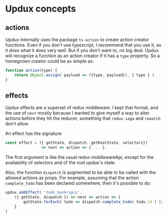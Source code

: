 # Updux concepts

## actions

Updux internally uses the package `ts-action` to create action creator
functions. Even if you don't use typescript, I recommend that you use it,
as it does what it does very well. But if you don't want to, no big deal.
Updux will recognize a function as an action creator if it has a `type`
property. So a homegrown creator could be as simple as:

```js
function action(type) {
    return Object.assign( payload => ({type, payload}), { type } )
}
```


## effects

Updux effects are a superset of redux middleware. I kept that format, and the
use of `next` mostly because I wanted to give myself a way to alter 
actions before they hit the reducer, something that `redux-saga` and 
`rematch` don't allow.

An effect has the signature

```js
const effect = ({ getState, dispatch, getRootState, selectors}) 
                => next => action => { ... }
```

The first argument is like the usual redux middlewareApi, except
for the availability of selectors and of the root updux's state. 

Also, the function `dispatch` is augmented to be able to be called 
with the allowed actions as props. For example, assuming that the action
`complete_todo` has been declared somewhere, then it's possible to do:

```js
updux.addEffect( 'todo_bankrupcy',
    ({ getState, dispatch }) => next => action => {
        getState.forEach( todo => dispatch.complete_todo( todo.id ) );
    }
)
```
